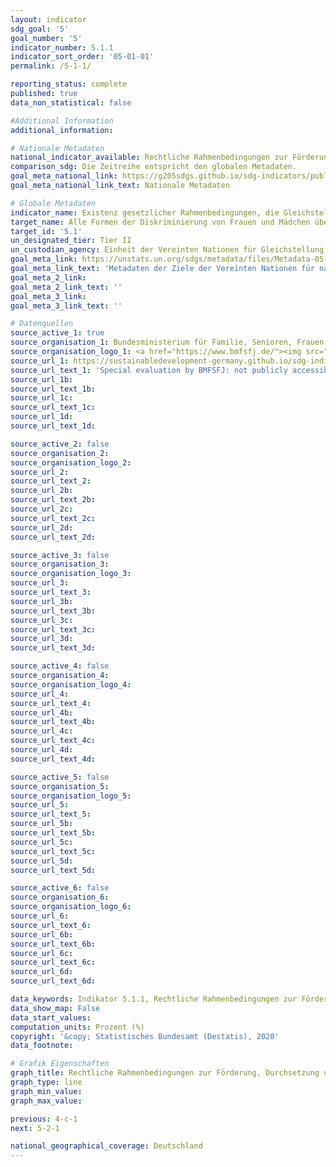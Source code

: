 ```yaml
---
layout: indicator
sdg_goal: '5'
goal_number: '5'
indicator_number: 5.1.1
indicator_sort_order: '05-01-01'
permalink: /5-1-1/

reporting_status: complete
published: true
data_non_statistical: false

#Additional Information
additional_information: 

# Nationale Metadaten
national_indicator_available: Rechtliche Rahmenbedingungen zur Förderung, Durchsetzung und Überwachung der Gleichstellung der Geschlechter
comparison_sdg: Die Zeitreihe entspricht den globalen Metadaten.
goal_meta_national_link: https://g205sdgs.github.io/sdg-indicators/public/MetaDe/5.1.1.pdf
goal_meta_national_link_text: Nationale Metadaten

# Globale Metadaten
indicator_name: Existenz gesetzlicher Rahmenbedingungen, die Gleichstellung und Nicht-Diskriminierung aufgrund des Geschlechts fördern, durchsetzen und überwachen
target_name: Alle Formen der Diskriminierung von Frauen und Mädchen überall auf der Welt beenden
target_id: '5.1'
un_designated_tier: Tier II
un_custodian_agency: Einheit der Vereinten Nationen für Gleichstellung und Ermächtigung der Frauen (UN Women)/Weltbank (WB)/Organisation für wirtschaftliche Zusammenarbeit und Entwicklung (OECD)
goal_meta_link: https://unstats.un.org/sdgs/metadata/files/Metadata-05-01-01.pdf
goal_meta_link_text: 'Metadaten der Ziele der Vereinten Nationen für nachhaltige Entwicklung'
goal_meta_2_link: 
goal_meta_2_link_text: ''
goal_meta_3_link: 
goal_meta_3_link_text: ''

# Datenquellen
source_active_1: true
source_organisation_1: Bundesministerium für Familie, Senioren, Frauen und Jugend (BMFSFJ)
source_organisation_logo_1: <a href="https://www.bmfsfj.de/"><img src="https://g205sdgs.github.io/sdg-indicators/public/OrgImgDe/bmfsfj.png" alt="Logo bmfsfj" style="height:60px; width:148px"/></a>
source_url_1: https://sustainabledevelopment-germany.github.io/sdg-indicators/5-1-1/
source_url_text_1: 'Special evaluation by BMFSFJ: not publicly accessible'
source_url_1b: 
source_url_text_1b: 
source_url_1c: 
source_url_text_1c: 
source_url_1d: 
source_url_text_1d: 

source_active_2: false
source_organisation_2: 
source_organisation_logo_2: 
source_url_2: 
source_url_text_2: 
source_url_2b: 
source_url_text_2b: 
source_url_2c: 
source_url_text_2c: 
source_url_2d: 
source_url_text_2d: 

source_active_3: false
source_organisation_3: 
source_organisation_logo_3: 
source_url_3: 
source_url_text_3: 
source_url_3b: 
source_url_text_3b: 
source_url_3c: 
source_url_text_3c: 
source_url_3d: 
source_url_text_3d: 

source_active_4: false
source_organisation_4: 
source_organisation_logo_4: 
source_url_4: 
source_url_text_4: 
source_url_4b: 
source_url_text_4b: 
source_url_4c: 
source_url_text_4c: 
source_url_4d: 
source_url_text_4d: 

source_active_5: false
source_organisation_5: 
source_organisation_logo_5: 
source_url_5: 
source_url_text_5: 
source_url_5b: 
source_url_text_5b: 
source_url_5c: 
source_url_text_5c: 
source_url_5d: 
source_url_text_5d: 

source_active_6: false
source_organisation_6: 
source_organisation_logo_6: 
source_url_6: 
source_url_text_6: 
source_url_6b: 
source_url_text_6b: 
source_url_6c: 
source_url_text_6c: 
source_url_6d: 
source_url_text_6d: 

data_keywords: Indikator 5.1.1, Rechtliche Rahmenbedingungen zur Förderung, Durchsetzung und Überwachung der Gleichstellung der Geschlechter, Einheit der Vereinten Nationen für Gleichstellung und Ermächtigung der Frauen (UN Women), Weltbank (WB), Organisation für wirtschaftliche Zusammenarbeit und Entwicklung (OECD), Bundesministerium für Familie, Senioren, Frauen und Jugend (BMFSFJ)
data_show_map: False
data_start_values: 
computation_units: Prozent (%)
copyright: '&copy; Statistisches Bundesamt (Destatis), 2020'
data_footnote: 

# Grafik Eigenschaften
graph_title: Rechtliche Rahmenbedingungen zur Förderung, Durchsetzung und Überwachung der Gleichstellung der Geschlechter
graph_type: line
graph_min_value: 
graph_max_value: 

previous: 4-c-1
next: 5-2-1

national_geographical_coverage: Deutschland
---
```


